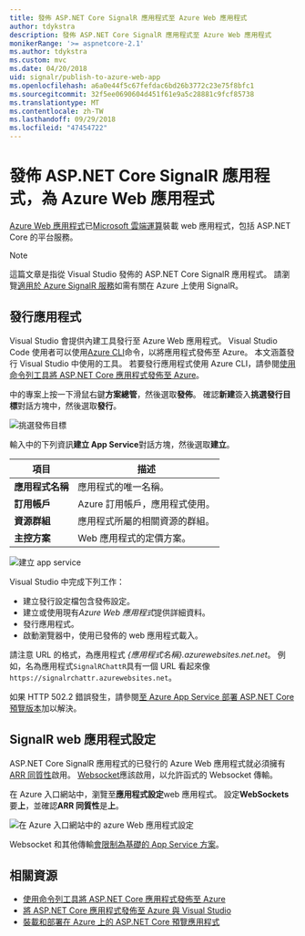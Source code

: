 ```yaml
---
title: 發佈 ASP.NET Core SignalR 應用程式至 Azure Web 應用程式
author: tdykstra
description: 發佈 ASP.NET Core SignalR 應用程式至 Azure Web 應用程式
monikerRange: '>= aspnetcore-2.1'
ms.author: tdykstra
ms.custom: mvc
ms.date: 04/20/2018
uid: signalr/publish-to-azure-web-app
ms.openlocfilehash: a6a0e44f5c67fefdac6bd26b3772c23e75f8bfc1
ms.sourcegitcommit: 32f5ee0690604d451f61e9a5c28881c9fcf85738
ms.translationtype: MT
ms.contentlocale: zh-TW
ms.lasthandoff: 09/29/2018
ms.locfileid: "47454722"
---
```

# <a name="publish-an-aspnet-core-signalr-app-to-an-azure-web-app"></a>發佈 ASP.NET Core SignalR 應用程式，為 Azure Web 應用程式

[Azure Web 應用程式](/azure/app-service/app-service-web-overview)已[Microsoft 雲端運算](https://azure.microsoft.com/)裝載 web 應用程式，包括 ASP.NET Core 的平台服務。

> [!NOTE]
> 這篇文章是指從 Visual Studio 發佈的 ASP.NET Core SignalR 應用程式。 請瀏覽[適用於 Azure SignalR 服務](https://azure.microsoft.com/en-gb/services/signalr-service?)如需有關在 Azure 上使用 SignalR。

## <a name="publish-the-app"></a>發行應用程式

Visual Studio 會提供內建工具發行至 Azure Web 應用程式。 Visual Studio Code 使用者可以使用[Azure CLI](/cli/azure)命令，以將應用程式發佈至 Azure。 本文涵蓋發行 Visual Studio 中使用的工具。 若要發行應用程式使用 Azure CLI，請參閱[使用命令列工具將 ASP.NET Core 應用程式發佈至 Azure](/azure/app-service/app-service-web-get-started-dotnet)。

中的專案上按一下滑鼠右鍵**方案總管**，然後選取**發佈**。 確認**新建**簽入**挑選發行目標**對話方塊中，然後選取**發行**。

![挑選發佈目標](publish-to-azure-web-app/_static/pick-publish-target-dialog.png)

輸入中的下列資訊**建立 App Service**對話方塊，然後選取**建立**。

| 項目 | 描述 |
| ---- | ----------- |
| **應用程式名稱** | 應用程式的唯一名稱。 |
| **訂用帳戶** | Azure 訂用帳戶，應用程式使用。 |
| **資源群組** | 應用程式所屬的相關資源的群組。  |
| **主控方案** | Web 應用程式的定價方案。 |

![建立 app service](publish-to-azure-web-app/_static/create-app-service-dialog.png)

Visual Studio 中完成下列工作：

* 建立發行設定檔包含發佈設定。
* 建立或使用現有*Azure Web 應用程式*提供詳細資料。
* 發行應用程式。
* 啟動瀏覽器中，使用已發佈的 web 應用程式載入。

請注意 URL 的格式，為應用程式 *{應用程式名稱}.azurewebsites.net.net*。 例如，名為應用程式`SignalRChattR`具有一個 URL 看起來像 `https://signalrchattr.azurewebsites.net`。

如果 HTTP 502.2 錯誤發生，請參閱[至 Azure App Service 部署 ASP.NET Core 預覽版本](xref:host-and-deploy/azure-apps/index)加以解決。

## <a name="configure-signalr-web-app"></a>SignalR web 應用程式設定

ASP.NET Core SignalR 應用程式的已發行的 Azure Web 應用程式就必須擁有[ARR 同質性](https://en.wikipedia.org/wiki/Application_Request_Routing)啟用。 [Websocket](xref:fundamentals/websockets)應該啟用，以允許函式的 Websocket 傳輸。

在 Azure 入口網站中，瀏覽至**應用程式設定**web 應用程式。 設定**WebSockets**要**上**，並確認**ARR 同質性**是**上**。

![在 Azure 入口網站中的 azure Web 應用程式設定](publish-to-azure-web-app/_static/azure-web-app-settings.png)

 Websocket 和其他傳輸[會限制為基礎的 App Service 方案](/azure/azure-subscription-service-limits#app-service-limits)。

## <a name="related-resources"></a>相關資源

* [使用命令列工具將 ASP.NET Core 應用程式發佈至 Azure](/azure/app-service/app-service-web-get-started-dotnet)
* [將 ASP.NET Core 應用程式發佈至 Azure 與 Visual Studio](xref:tutorials/publish-to-azure-webapp-using-vs)
* [裝載和部署在 Azure 上的 ASP.NET Core 預覽應用程式](xref:host-and-deploy/azure-apps/index#deploy-aspnet-core-preview-release-to-azure-app-service)
